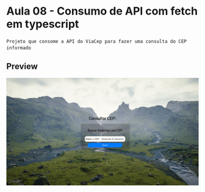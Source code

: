 # Aula 08 - Consumo de API com fetch em typescript

`Projeto que consome a API do ViaCep para fazer uma consulta do CEP informado`

## Preview
![print do site: um input para digitar o cep e um botão para iniciar a consulta](image.png)
